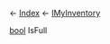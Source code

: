 ← [Index](Api-Index) ← [IMyInventory](VRage.Game.ModAPI.Ingame.IMyInventory)

[bool](System.Boolean) IsFull